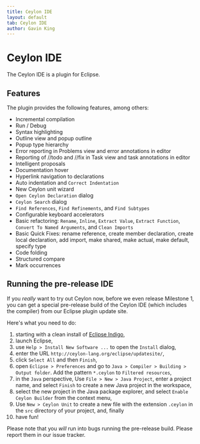 ```yaml
---
title: Ceylon IDE
layout: default
tab: Ceylon IDE
author: Gavin King
---
```

# Ceylon IDE

The Ceylon IDE is a plugin for Eclipse.

## Features

The plugin provides the following features, among others:

* Incremental compilation
* Run / Debug
* Syntax highlighting
* Outline view and popup outline
* Popup type hierarchy
* Error reporting in Problems view
  and error annotations in editor
* Reporting of //todo and //fix in Task view
  and task annotations in editor
* Intelligent proposals
* Documentation hover
* Hyperlink navigation to declarations
* Auto indentation and `Correct Indentation`
* New Ceylon unit wizard
* `Open Ceylon Declaration` dialog
* `Ceylon Search` dialog
* `Find References`, `Find Refinements`, and 
  `Find Subtypes`
* Configurable keyboard accelerators
* Basic refactoring: `Rename`, `Inline`,
  `Extract Value`, `Extract Function`,
  `Convert To Named Arguments`, and
   `Clean Imports`
* Basic Quick Fixes: rename reference,
  create member declaration, create local 
  declaration, add import, make shared, 
  make actual, make default, specify type
* Code folding
* Structured compare
* Mark occurrences


## Running the pre-release IDE

If you *really* want to try out Ceylon now, before we even release Milestone 1, 
you can get a special pre-release build of the Ceylon IDE (which includes the
compiler) from our Eclipse plugin update site.

Here's what you need to do:

1. starting with a clean install of [Eclipse Indigo](http://www.eclipse.org/downloads/),
2. launch Eclipse,
3. use `Help > Install New Software ...` to open the `Install` dialog,
4. enter the URL `http://ceylon-lang.org/eclipse/updatesite/`,
5. click `Select All` and then `Finish`,
6. open `Eclipse > Preferences` and go to `Java > Compiler > Building > Output folder`. 
   Add the pattern `*.ceylon` to `Filtered resources`,
7. in the `Java` perspective, Use `File > New > Java Project`, enter a 
   project name, and select `Finish` to create a new Java project in the 
   workspace,
8. select the new project in the Java package explorer, and select 
   `Enable Ceylon Builder` from the context menu,
9. Use `New > Ceylon Unit` to create a new file with the extension 
   `.ceylon` in the `src` directory of your project, and, finally
10. have fun!

Please note that you *will* run into bugs running the pre-release build. Please
report them in our issue tracker.